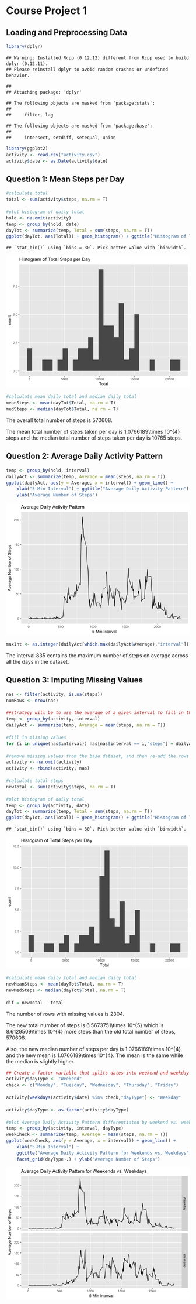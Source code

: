 # Course Project 1



## Loading and Preprocessing Data

```r
library(dplyr)
```

```
## Warning: Installed Rcpp (0.12.12) different from Rcpp used to build dplyr (0.12.11).
## Please reinstall dplyr to avoid random crashes or undefined behavior.
```

```
## 
## Attaching package: 'dplyr'
```

```
## The following objects are masked from 'package:stats':
## 
##     filter, lag
```

```
## The following objects are masked from 'package:base':
## 
##     intersect, setdiff, setequal, union
```

```r
library(ggplot2)
activity <- read.csv("activity.csv")
activity$date <- as.Date(activity$date)
```


## Question 1: Mean Steps per Day

```r
#calculate total
total <- sum(activity$steps, na.rm = T) 

#plot histogram of daily total
hold <- na.omit(activity)
temp <- group_by(hold, date)
dayTot <- summarize(temp, Total = sum(steps, na.rm = T))
ggplot(dayTot, aes(Total)) + geom_histogram() + ggtitle("Histogram of Total Steps per Day")
```

```
## `stat_bin()` using `bins = 30`. Pick better value with `binwidth`.
```

![](PA1_template_files/figure-html/q1-1.png)<!-- -->

```r
#calculate mean daily total and median daily total
meanSteps <- mean(dayTot$Total, na.rm = T)
medSteps <- median(dayTot$Total, na.rm = T)
```
The overall total number of steps is 570608.

The mean total number of steps taken per day is 1.0766189\times 10^{4} steps and the median total number of steps taken per day is 10765 steps.

## Question 2: Average Daily Activity Pattern

```r
temp <- group_by(hold, interval)
dailyAct <- summarize(temp, Average = mean(steps, na.rm = T))
ggplot(dailyAct, aes(y = Average, x = interval)) + geom_line() + 
    xlab("5-Min Interval") + ggtitle("Average Daily Activity Pattern") +
    ylab("Average Number of Steps")
```

![](PA1_template_files/figure-html/q2-1.png)<!-- -->

```r
maxInt <- as.integer(dailyAct[which.max(dailyAct$Average),"interval"])
```
The interval 835 contains the maximum number of steps on average across all the days in the dataset.

## Question 3: Imputing Missing Values

```r
nas <- filter(activity, is.na(steps))
numRows <- nrow(nas)

##strategy will be to use the average of a given interval to fill in the missing value
temp <- group_by(activity, interval)
dailyAct <- summarize(temp, Average = mean(steps, na.rm = T))

#fill in missing values
for (i in unique(nas$interval)) nas[nas$interval == i,"steps"] = dailyAct[dailyAct$interval == i, "Average"]

#remove missing values from the base dataset, and then re-add the rows with the new values
activity <- na.omit(activity)
activity <- rbind(activity, nas)

#calculate total steps
newTotal <- sum(activity$steps, na.rm = T) 

#plot histogram of daily total
temp <- group_by(activity, date)
dayTot <- summarize(temp, Total = sum(steps, na.rm = T))
ggplot(dayTot, aes(Total)) + geom_histogram() + ggtitle("Histogram of Total Steps per Day")
```

```
## `stat_bin()` using `bins = 30`. Pick better value with `binwidth`.
```

![](PA1_template_files/figure-html/q3-1.png)<!-- -->

```r
#calculate mean daily total and median daily total
newMeanSteps <- mean(dayTot$Total, na.rm = T)
newMedSteps <- median(dayTot$Total, na.rm = T)

dif = newTotal - total
```
The number of rows with missing values is 2304.

The new total number of steps is 6.5673751\times 10^{5} which is 8.6129509\times 10^{4} more steps than the old total number of steps, 570608. 

Also, the new median number of steps per day is 1.0766189\times 10^{4} and the new mean is 1.0766189\times 10^{4}. The mean is the same while the median is slightly higher.



```r
## Create a factor variable that splits dates into weekend and weekday
activity$dayType <- "Weekend"
check <- c("Monday", "Tuesday", "Wednesday", "Thursday", "Friday")

activity[weekdays(activity$date) %in% check,"dayType"] <- "Weekday"

activity$dayType <- as.factor(activity$dayType)

#plot Average Daily Activity Pattern differentiated by weekend vs. weekday
temp <- group_by(activity, interval, dayType)
weekCheck <- summarize(temp, Average = mean(steps, na.rm = T))
ggplot(weekCheck, aes(y = Average, x = interval)) + geom_line() + 
    xlab("5-Min Interval") + 
    ggtitle("Average Daily Activity Pattern for Weekends vs. Weekdays") +
    facet_grid(dayType~.) + ylab("Average Number of Steps")
```

![](PA1_template_files/figure-html/q4-1.png)<!-- -->
